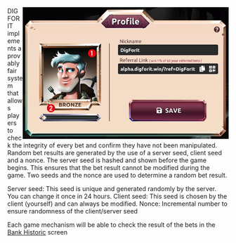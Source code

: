 <img align="right" height="300" src="../_media/profile-screen-nr.png">
DIG FOR IT implements a provably fair system that allows players to check the integrity of every bet and confirm they have not been manipulated. Random bet results are generated by the use of a server seed, client seed and a nonce. The server seed is hashed and shown before the game begins. This ensures that the bet result cannot be modified during the game. Two seeds and the nonce are used to determine a random bet result.

Server seed: This seed is unique and generated randomly by the server. You can change it once in 24 hours.
Client seed: This seed is chosen by the client (yourself) and can always be modified.
Nonce: Incremental number to ensure randomness of the client/server seed

Each game mechanism will be able to check the result of the bets in the [Bank Historic](./bank.md "bank") screen

